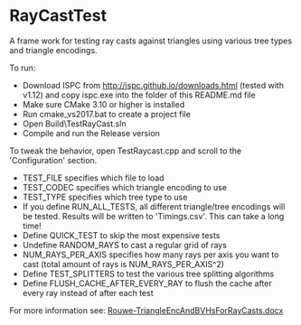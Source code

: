 # RayCastTest

A frame work for testing ray casts against triangles using various tree types and triangle encodings.

To run:

- Download ISPC from http://ispc.github.io/downloads.html (tested with v1.12) and copy ispc.exe into the folder of this README.md file
- Make sure CMake 3.10 or higher is installed 
- Run cmake_vs2017.bat to create a project file
- Open Build\TestRayCast.sln
- Compile and run the Release version

To tweak the behavior, open TestRaycast.cpp and scroll to the 'Configuration' section.

- TEST_FILE specifies which file to load
- TEST_CODEC specifies which triangle encoding to use
- TEST_TYPE specifies which tree type to use
- If you define RUN_ALL_TESTS, all different triangle/tree encodings will be tested. Results will be written to 'Timings.csv'. This can take a long time!
- Define QUICK_TEST to skip the most expensive tests
- Undefine RANDOM_RAYS to cast a regular grid of rays
- NUM_RAYS_PER_AXIS specifies how many rays per axis you want to cast (total amount of rays is NUM_RAYS_PER_AXIS^2)
- Define TEST_SPLITTERS to test the various tree splitting algorithms
- Define FLUSH_CACHE_AFTER_EVERY_RAY to flush the cache after every ray instead of after each test

For more information see: [Rouwe-TriangleEncAndBVHsForRayCasts.docx](https://github.com/jrouwe/RayCastTest/blob/master/Rouwe-TriangleEncAndBVHsForRayCasts.docx?raw=true)
